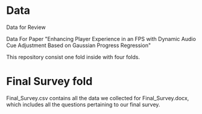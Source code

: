 # Data
Data for Review

Data For Paper "Enhancing Player Experience in an FPS with Dynamic Audio Cue Adjustment Based on Gaussian Progress Regression"

This repository consist one fold inside with four folds.
# Final Survey fold
Final_Survey.csv contains all the data we collected for Final_Survey.docx, which includes all the questions pertaining to our final survey.
